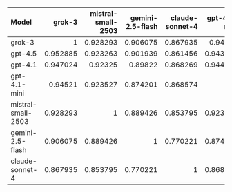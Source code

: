 | Model              |   grok-3 |   mistral-small-2503 |   gemini-2.5-flash |   claude-sonnet-4 |   gpt-4.1-mini |   gpt-4.1 |   gpt-4.5 |     SUM |
|:-------------------|---------:|---------------------:|-------------------:|------------------:|---------------:|----------:|----------:|--------:|
| grok-3             | 1        |             0.928293 |           0.906075 |          0.867935 |       0.94521  |  0.947024 |  0.952885 | 6.54742 |
| gpt-4.5            | 0.952885 |             0.923263 |           0.901939 |          0.861456 |       0.943836 |  0.943639 |  1        | 6.52702 |
| gpt-4.1            | 0.947024 |             0.92325  |           0.89822  |          0.868269 |       0.944158 |  1        |  0.943639 | 6.52456 |
| gpt-4.1-mini       | 0.94521  |             0.923527 |           0.874201 |          0.868574 |       1        |  0.944158 |  0.943836 | 6.49951 |
| mistral-small-2503 | 0.928293 |             1        |           0.889426 |          0.853795 |       0.923527 |  0.92325  |  0.923263 | 6.44155 |
| gemini-2.5-flash   | 0.906075 |             0.889426 |           1        |          0.770221 |       0.874201 |  0.89822  |  0.901939 | 6.24008 |
| claude-sonnet-4    | 0.867935 |             0.853795 |           0.770221 |          1        |       0.868574 |  0.868269 |  0.861456 | 6.09025 |